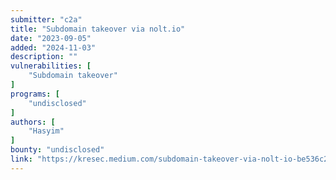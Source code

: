 ```yaml
---
submitter: "c2a"
title: "Subdomain takeover via nolt.io"
date: "2023-09-05"
added: "2024-11-03"
description: ""
vulnerabilities: [
    "Subdomain takeover"
]
programs: [
    "undisclosed"
]
authors: [
    "Hasyim"
]
bounty: "undisclosed"
link: "https://kresec.medium.com/subdomain-takeover-via-nolt-io-be536c275974"
---
```




